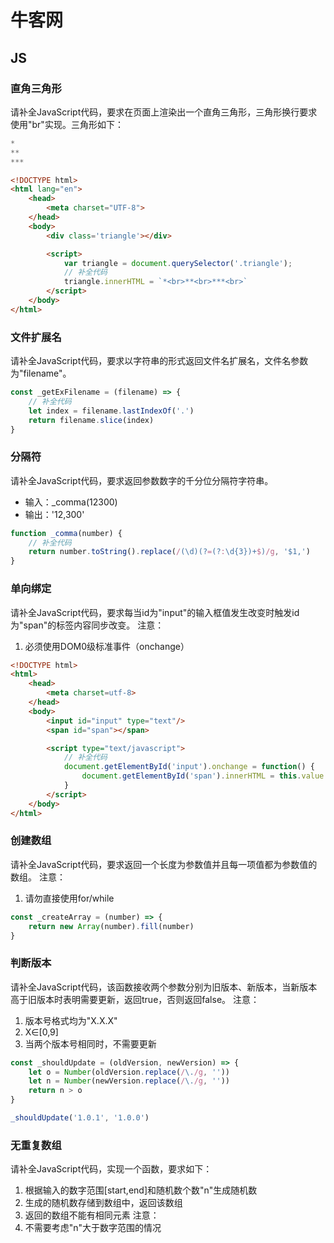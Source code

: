 # 牛客网

## JS

### 直角三角形

请补全JavaScript代码，要求在页面上渲染出一个直角三角形，三角形换行要求使用"br"实现。三角形如下：

```js
*
**
***
```

```html
<!DOCTYPE html>
<html lang="en">
    <head>
        <meta charset="UTF-8">
    </head>
    <body>
        <div class='triangle'></div>

        <script>
            var triangle = document.querySelector('.triangle');
            // 补全代码
            triangle.innerHTML = `*<br>**<br>***<br>`
        </script>
    </body>
</html>
```

### 文件扩展名

请补全JavaScript代码，要求以字符串的形式返回文件名扩展名，文件名参数为"filename"。

```js
const _getExFilename = (filename) => {
    // 补全代码
    let index = filename.lastIndexOf('.')
    return filename.slice(index)
}
```

###  分隔符

请补全JavaScript代码，要求返回参数数字的千分位分隔符字符串。

- 输入：_comma(12300)
- 输出：'12,300'

```js
function _comma(number) {
    // 补全代码
    return number.toString().replace(/(\d)(?=(?:\d{3})+$)/g, '$1,')
}
```

### 单向绑定

请补全JavaScript代码，要求每当id为"input"的输入框值发生改变时触发id为"span"的标签内容同步改变。
注意：
1. 必须使用DOM0级标准事件（onchange）

```html
<!DOCTYPE html>
<html>
    <head>
        <meta charset=utf-8>
    </head>
    <body>
    	<input id="input" type="text"/>
        <span id="span"></span>

        <script type="text/javascript">
            // 补全代码
            document.getElementById('input').onchange = function() {
                document.getElementById('span').innerHTML = this.value
            }
        </script>
    </body>
</html>
```

### 创建数组

请补全JavaScript代码，要求返回一个长度为参数值并且每一项值都为参数值的数组。
注意：
1. 请勿直接使用for/while

```js
const _createArray = (number) => {
    return new Array(number).fill(number)
}
```

### 判断版本

请补全JavaScript代码，该函数接收两个参数分别为旧版本、新版本，当新版本高于旧版本时表明需要更新，返回true，否则返回false。
注意：
1. 版本号格式均为"X.X.X"
2. X∈[0,9]
3. 当两个版本号相同时，不需要更新

```js
const _shouldUpdate = (oldVersion, newVersion) => {
    let o = Number(oldVersion.replace(/\./g, ''))
    let n = Number(newVersion.replace(/\./g, ''))
    return n > o
}

_shouldUpdate('1.0.1', '1.0.0')
```

### 无重复数组

请补全JavaScript代码，实现一个函数，要求如下：
1. 根据输入的数字范围[start,end]和随机数个数"n"生成随机数
2. 生成的随机数存储到数组中，返回该数组
3. 返回的数组不能有相同元素
注意：
1. 不需要考虑"n"大于数字范围的情况

```js
```
